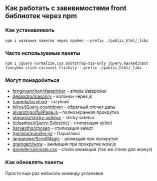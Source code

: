 ## Как работать с завивимостями front библиотек через npm

### Как устанавливать

`npm i названия пакетов через пробел --prefix ./public_html/_libs`

### Часто используемые пакеты

`npm i jquery normalize.css bootstrap-css-only jquery.maskedinput fancybox slick-carousel flickity --prefix ./public_html/_libs`

### Могут понадобиться

- [fengyuanchen/datepicker](https://github.com/fengyuanchen/datepicker) - simple datepicker
- [desandro/masonry](https://masonry.desandro.com/) - колонки через js
- [tuupola/lazyload](https://github.com/tuupola/lazyload) - lazyload
- [hilios/jQuery.countdown](http://hilios.github.io/jQuery.countdown/) - обратный отсчет даты
- [alvarotrigo/fullPage.js](https://github.com/alvarotrigo/fullPage.js) - полноэкранная прокрутка
- [abouolia/sticky-sidebar](https://github.com/abouolia/sticky-sidebar) - sticky sidebar
- [lcdsantos/jQuery-Selectric/](https://github.com/lcdsantos/jQuery-Selectric/) - стилизация select
- [harvesthq/chosen](https://harvesthq.github.io/chosen/) - стилизация select
- [tgomilar/paroller.js/](https://tgomilar.github.io/paroller.js/) - Параллакс
- [janpaepke/ScrollMagic](http://scrollmagic.io/) - анимация при прокрутке
- [graingert/wow](https://github.com/graingert/wow) - анимация при прокрутке wow.js
- [daneden/animate.css](https://github.com/daneden/animate.css) - стили анимаций (так же стили для wow.js)

### Как обновлять пакеты

Просто еще раз написать команду установки


